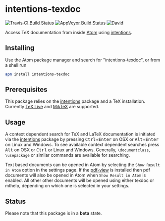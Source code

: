 # intentions-texdoc

[![Travis&#x2011;CI Build Status](http://img.shields.io/travis/yitzchak/intentions-texdoc/master.svg?label=Linux/OSX%20build)](http://travis-ci.org/yitzchak/intentions-texdoc) [![AppVeyor Build Status](http://img.shields.io/appveyor/ci/yitzchak/intentions-texdoc/master.svg?label=Windows%20build)](http://ci.appveyor.com/project/yitzchak/intentions-texdoc) [![David](http://img.shields.io/david/yitzchak/intentions-texdoc.svg)](http://david-dm.org/yitzchak/intentions-texdoc)

Access TeX documentation from inside [Atom](http://atom.io) using
[intentions](https://atom.io/packages/intentions).

## Installing

Use the Atom package manager and search for "intentions-texdoc", or from a shell
run

```bash
apm install intentions-texdoc
```

## Prerequisites

This package relies on the [intentions](https://atom.io/packages/intentions)
package and a TeX installation. Currently [TeX
Live](https://www.tug.org/texlive/) and [MikTeX](http://miktex.org/) are
supported.

## Usage

A context dependent search for TeX and LaTeX documentation is initiated via the
[intentions](http://atom.io/packages/intentions) package by pressing
<kbd>Ctrl</kbd>+<kbd>Enter</kbd> on OSX or <kbd>Alt</kbd>+<kbd>Enter</kbd> on
Linux and Windows. To see available context dependent searches press
<kbd>Alt</kbd> on OSX or <kbd>Ctrl</kbd> or Linux and Windows. Generally,
`\documentclass`, `\usepackage` or similar commands are available for
searching.

Text based documents can be opened in Atom by selecting the `Show Result in
Atom` option in the settings page. If the
[pdf-view](https://atom.io/packages/pdf-view) is installed then pdf documents
will also be opened in Atom when `Show Result in Atom` is enabled. All other
other documents will be opened using either texdoc or mthelp, depending on which
one is selected in your settings.

## Status

Please note that this package is in a **beta** state.
